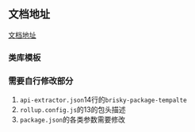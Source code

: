 ## 文档地址
[文档地址](https://xhl592576605.github.io/brisky-docs/ApiService/quick-start.html)
### 类库模板
### 需要自行修改部分
  1. `api-extractor.json`14行的`brisky-package-tempalte`
  2. `rollup.config.js`的13的包头描述
  3. `package.json`的各类参数需要修改